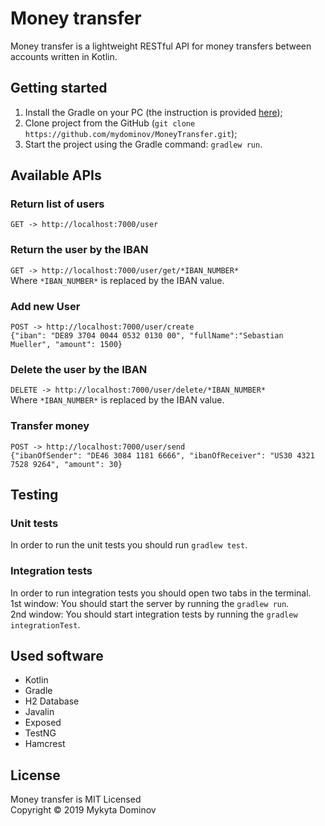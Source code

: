 # Money transfer
Money transfer is a lightweight RESTful API for money transfers between accounts written in Kotlin.

## Getting started
1. Install the Gradle on your PC (the instruction is provided [here](https://gradle.org/install/));
2. Clone project from the GitHub (`git clone https://github.com/mydominov/MoneyTransfer.git`);
3. Start the project using the Gradle command: `gradlew run`.

## Available APIs

### Return list of users
`GET -> http://localhost:7000/user`
### Return the user by the IBAN
`GET -> http://localhost:7000/user/get/*IBAN_NUMBER*`<br />
Where `*IBAN_NUMBER*` is replaced by the IBAN value.
### Add new User
```
POST -> http://localhost:7000/user/create
{"iban": "DE89 3704 0044 0532 0130 00", "fullName":"Sebastian Mueller", "amount": 1500}
```
### Delete the user by the IBAN
`DELETE -> http://localhost:7000/user/delete/*IBAN_NUMBER*`<br />
Where `*IBAN_NUMBER*` is replaced by the IBAN value.
### Transfer money
```
POST -> http://localhost:7000/user/send
{"ibanOfSender": "DE46 3084 1181 6666", "ibanOfReceiver": "US30 4321 7528 9264", "amount": 30}
```

## Testing
### Unit tests
In order to run the unit tests you should run `gradlew test`.
### Integration tests
In order to run integration tests you should open two tabs in the terminal.<br />
1st window: You should start the server by running the `gradlew run`.<br />
2nd window: You should start integration tests by running the `gradlew integrationTest`.

## Used software
* Kotlin
* Gradle
* H2 Database
* Javalin
* Exposed
* TestNG
* Hamcrest

## License
Money transfer is MIT Licensed<br />
Copyright © 2019 Mykyta Dominov